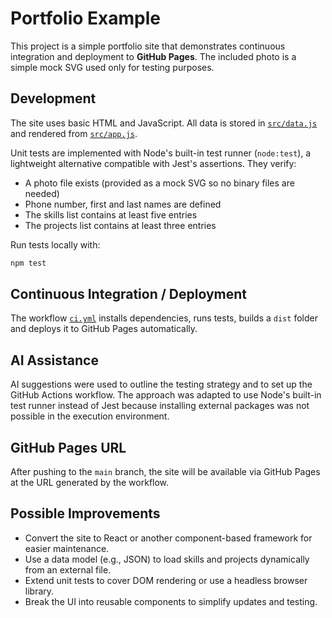 # Portfolio Example

This project is a simple portfolio site that demonstrates continuous integration and deployment to **GitHub Pages**.
The included photo is a simple mock SVG used only for testing purposes.

## Development

The site uses basic HTML and JavaScript. All data is stored in [`src/data.js`](src/data.js) and rendered from [`src/app.js`](src/app.js).

Unit tests are implemented with Node's built-in test runner (`node:test`), a lightweight alternative compatible with Jest's assertions. They verify:

- A photo file exists (provided as a mock SVG so no binary files are needed)
- Phone number, first and last names are defined
- The skills list contains at least five entries
- The projects list contains at least three entries

Run tests locally with:

```bash
npm test
```

## Continuous Integration / Deployment

The workflow [`ci.yml`](.github/workflows/ci.yml) installs dependencies, runs tests, builds a `dist` folder and deploys it to GitHub Pages automatically.

## AI Assistance

AI suggestions were used to outline the testing strategy and to set up the GitHub Actions workflow. The approach was adapted to use Node's built-in test runner instead of Jest because installing external packages was not possible in the execution environment.

## GitHub Pages URL

After pushing to the `main` branch, the site will be available via GitHub Pages at the URL generated by the workflow.


## Possible Improvements

- Convert the site to React or another component-based framework for easier maintenance.
- Use a data model (e.g., JSON) to load skills and projects dynamically from an external file.
- Extend unit tests to cover DOM rendering or use a headless browser library.
- Break the UI into reusable components to simplify updates and testing.
